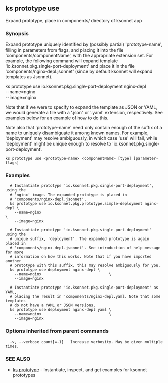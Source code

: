 ## ks prototype use

Expand prototype, place in components/ directory of ksonnet app

### Synopsis


Expand prototype uniquely identified by (possibly partial) 'prototype-name',
filling in parameters from flags, and placing it into the file
'components/componentName', with the appropriate extension set. For example, the
following command will expand template 'io.ksonnet.pkg.single-port-deployment'
and place it in the file 'components/nginx-depl.jsonnet' (since by default
ksonnet will expand templates as Jsonnet).

  ks prototype use io.ksonnet.pkg.single-port-deployment nginx-depl \
    --name=nginx                                                         \
    --image=nginx

Note that if we were to specify to expand the template as JSON or YAML, we would
generate a file with a '.json' or '.yaml' extension, respectively. See examples
below for an example of how to do this.

Note also that 'prototype-name' need only contain enough of the suffix of a name
to uniquely disambiguate it among known names. For example, 'deployment' may
resolve ambiguously, in which case 'use' will fail, while 'deployment' might be
unique enough to resolve to 'io.ksonnet.pkg.single-port-deployment'.

```
ks prototype use <prototype-name> <componentName> [type] [parameter-flags]
```

### Examples

```
  # Instantiate prototype 'io.ksonnet.pkg.single-port-deployment', using the
  # 'nginx' image. The expanded prototype is placed in
  # 'components/nginx-depl.jsonnet'.
  ks prototype use io.ksonnet.pkg.prototype.simple-deployment nginx-depl \
    --name=nginx                                                              \
    --image=nginx

  # Instantiate prototype 'io.ksonnet.pkg.single-port-deployment' using the
  # unique suffix, 'deployment'. The expanded prototype is again placed in
  # 'components/nginx-depl.jsonnet'. See introduction of help message for more
  # information on how this works. Note that if you have imported another
  # prototype with this suffix, this may resolve ambiguously for you.
  ks prototype use deployment nginx-depl \
    --name=nginx                              \
    --image=nginx

  # Instantiate prototype 'io.ksonnet.pkg.single-port-deployment' as YAML,
  # placing the result in 'components/nginx-depl.yaml. Note that some templates
  # do not have a YAML or JSON versions.
  ks prototype use deployment nginx-depl yaml \
    --name=nginx                              \
    --image=nginx
```

### Options inherited from parent commands

```
  -v, --verbose count[=-1]   Increase verbosity. May be given multiple times.
```

### SEE ALSO
* [ks prototype](ks_prototype.md)	 - Instantiate, inspect, and get examples for ksonnet prototypes

